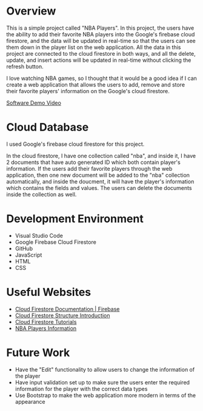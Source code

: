 # Overview

This is a simple project called "NBA Players". In this project, the users have the ability to add their favorite NBA players into the Google's firebase cloud firestore, and the data will be updated in real-time so that the users can see them down in the player list on the web application. All the data in this project are connected to the cloud firestore in both ways, and all the delete, update, and insert actions will be updated in real-time without clicking the refresh button.  

I love watching NBA games, so I thought that it would be a good idea if I can create a web application that allows the users to add, remove and store their favorite players' information on the Google's cloud firestore. 

[Software Demo Video](https://youtu.be/yijynkr9l0E)

# Cloud Database

I used Google's firebase cloud firestore for this project. 

In the cloud firestore, I have one collection called "nba", and inside it, I have 2 documents that have auto generated ID which both contain player's information. If the users add their favorite players through the web application, then one new document will be added to the "nba" collection automatically, and inside the doucment, it will have the player's information which contains the fields and values. The users can delete the documents inside the collection as well. 

# Development Environment

* Visual Studio Code
* Google Firebase Cloud Firestore
* GitHub
* JavaScript
* HTML
* CSS

# Useful Websites

* [Cloud Firestore Documentation | Firebase](https://firebase.google.com/docs/firestore)
* [Cloud Firestore Structure Introduction](https://www.youtube.com/watch?v=v_hR4K4auoQ&t=25s)
* [Cloud Firestore Tutorials](https://www.youtube.com/watch?v=4d-gIPGzmK4&list=PL4cUxeGkcC9itfjle0ji1xOZ2cjRGY_WB)
* [NBA Players Information](https://www.nba.com/players)

# Future Work

* Have the "Edit" functionality to allow users to change the information of the player
* Have input validation set up to make sure the users enter the required information for the player with the correct data types
* Use Bootstrap to make the web application more modern in terms of the appearance